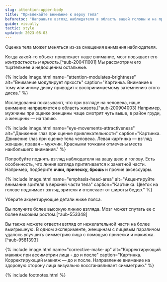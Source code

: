 ```yaml
---
slug: attention-upper-body
title: "Привлекайте внимание к верху тела"
beforetoc: "Направьте взгляд наблюдателя в область вашей головы и на привлекательные части тела."
guide: visually
tactic: style
updated: 2023-08-03
---
```

Оценка тела может меняться из-за смещения внимания наблюдателя.

Когда какой-то объект привлекает наше внимание, мозг повышает его *контрастность и яркость*.[^aub-200411001] Мы рассмотрим его тщательнее и недооценим остальные.

{% include image.html name="attention-modulates-brightness" alt="Внимание модулирует яркость" caption="Картинка. Внимание к тому или иному диску приводит к воспринимаемому затемнению этого диска." %}

Исследования показывают, что при взгляде на человека, наше внимание направляется в область живота.[^aub-200904003] Например, мужчины при оценке женщины чаще смотрят чуть выше, в район груди, а женщины — на талию.

{% include image.html name="eye-movements-attractiveness" alt="Движение глаз при оценке привлекательности" caption="Картинка. Движение глаз при оценке тела человека. Левая картинка — взгляд женщин, правая – мужчин. Красными точками отмечены места наибольшего внимания." %}

Попробуйте поднять взгляд наблюдателя на вашу шею и голову. Есть особенность, что линия взгляда притягивается к заметной части. Например, подберите **очки, прическу, брошь** и прочие аксессуары.

{% include image.html name="emphasis-head-area" alt="Акцентируйте внимание зрителя в верхней части тела" caption="Картинка. Цветок на голове поднимает взгляд зрителя и отвлекает от широты бедер." %}

Уберите акцентирующие детали ниже пояса.

Вы получите более высокую линию взгляда. Мозг может спутать ее с более высоким ростом.[^aub-553348]

Вы также можете отвести взгляд от нежелательной части на более выигрышную. В одном эксперименте, женщинам с лицевым параличом удалось улучшить симметрию лица с помощью прически и макияжа.[^aub-9581393]

{% include image.html name="corrective-make-up" alt="Корректирующий макияж при ассиметрии лица - до и после" caption="Картинка. Корректирующий макияж — до и после. Направление внимание на здоровую сторону лица визуально восстанавливает симметрию." %}

{% include footnotes.html %}
